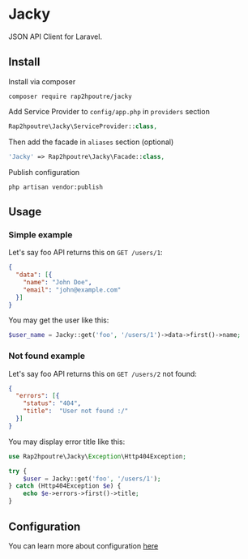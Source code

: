 # Jacky
JSON API Client for Laravel.
## Install

Install via composer
```
composer require rap2hpoutre/jacky
```
Add Service Provider to `config/app.php` in `providers` section
```php
Rap2hpoutre\Jacky\ServiceProvider::class,
```

Then add the facade in `aliases` section (optional) 
```php
'Jacky' => Rap2hpoutre\Jacky\Facade::class,
```

Publish configuration
```
php artisan vendor:publish
```

## Usage

### Simple example
Let's say foo API returns this on `GET /users/1`: 
```json
{
  "data": [{
    "name": "John Doe",
    "email": "john@example.com"
  }]
}
```

You may get the user like this:
```php
$user_name = Jacky::get('foo', '/users/1')->data->first()->name;
```

### Not found example
Let's say foo API returns this on `GET /users/2` not found: 
```json
{
  "errors": [{
    "status": "404",
    "title":  "User not found :/"
  }]
}
```

You may display error title like this:
```php
use Rap2hpoutre\Jacky\Exception\Http404Exception;

try {
    $user = Jacky::get('foo', '/users/1');
} catch (Http404Exception $e) {
    echo $e->errors->first()->title;
}

```

## Configuration
You can learn more about configuration [here](https://github.com/rap2hpoutre/jacky/blob/master/src/config.php)
